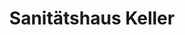 ---
title: "Sanitätshaus Keller"
url: /bietigheim-bissingen/sanitaetshaus-keller/
shop: Sanitätshaus
---